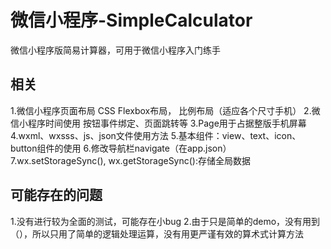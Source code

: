 # 微信小程序-SimpleCalculator
微信小程序版简易计算器，可用于微信小程序入门练手


## 相关
 1.微信小程序页面布局
    CSS Flexbox布局， 比例布局（适应各个尺寸手机）
 2.微信小程序时间使用
    按钮事件绑定、页面跳转等
 3.Page用于占据整版手机屏幕
 4.wxml、wxsss、js、json文件使用方法
 5.基本组件：view、text、icon、button组件的使用
 6.修改导航栏navigate（在app.json）
 7.wx.setStorageSync(), wx.getStorageSync():存储全局数据
 
 ## 可能存在的问题
 1.没有进行较为全面的测试，可能存在小bug
 2.由于只是简单的demo，没有用到（），所以只用了简单的逻辑处理运算，没有用更严谨有效的算术式计算方法
